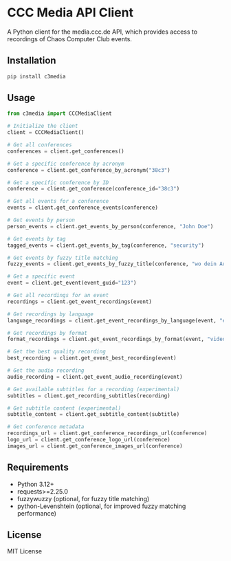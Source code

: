 # CCC Media API Client

A Python client for the media.ccc.de API, which provides access to recordings of Chaos Computer Club events.

## Installation

```bash
pip install c3media
```

## Usage

```python
from c3media import CCCMediaClient

# Initialize the client
client = CCCMediaClient()

# Get all conferences
conferences = client.get_conferences()

# Get a specific conference by acronym
conference = client.get_conference_by_acronym("38c3")

# Get a specific conference by ID
conference = client.get_conference(conference_id="38c3")

# Get all events for a conference
events = client.get_conference_events(conference)

# Get events by person
person_events = client.get_events_by_person(conference, "John Doe")

# Get events by tag
tagged_events = client.get_events_by_tag(conference, "security")

# Get events by fuzzy title matching
fuzzy_events = client.get_events_by_fuzzy_title(conference, "wo dein Auto steht")

# Get a specific event
event = client.get_event(event_guid="123")

# Get all recordings for an event
recordings = client.get_event_recordings(event)

# Get recordings by language
language_recordings = client.get_event_recordings_by_language(event, "eng")

# Get recordings by format
format_recordings = client.get_event_recordings_by_format(event, "video/mp4")

# Get the best quality recording
best_recording = client.get_event_best_recording(event)

# Get the audio recording
audio_recording = client.get_event_audio_recording(event)

# Get available subtitles for a recording (experimental)
subtitles = client.get_recording_subtitles(recording)

# Get subtitle content (experimental)
subtitle_content = client.get_subtitle_content(subtitle)

# Get conference metadata
recordings_url = client.get_conference_recordings_url(conference)
logo_url = client.get_conference_logo_url(conference)
images_url = client.get_conference_images_url(conference)
```

## Requirements

- Python 3.12+
- requests>=2.25.0
- fuzzywuzzy (optional, for fuzzy title matching)
- python-Levenshtein (optional, for improved fuzzy matching performance)

## License

MIT License 